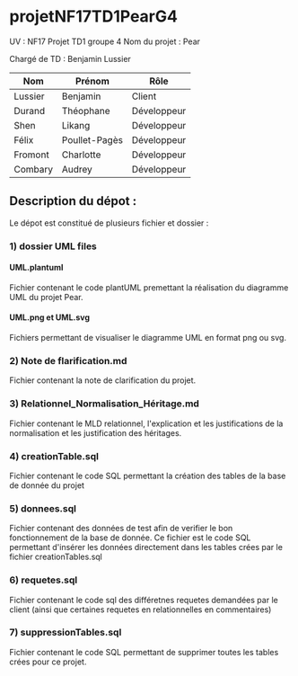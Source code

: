 # projetNF17TD1PearG4

UV : NF17
Projet TD1 groupe 4
Nom du projet : Pear

Chargé de TD : Benjamin Lussier

| Nom | Prénom | Rôle |
| ------ | ------ | ------ |
| Lussier | Benjamin | Client | 
| Durand | Théophane | Développeur|
| Shen | Likang | Développeur |
| Félix | Poullet-Pagès | Développeur | 
|Fromont | Charlotte | Développeur |
|Combary| Audrey | Développeur |

## Description du dépot :
Le dépot est constitué de plusieurs fichier et dossier :

### 1) dossier UML files

#### UML.plantuml

Fichier contenant le code plantUML premettant la réalisation du diagramme UML du projet Pear.

#### UML.png et UML.svg 

Fichiers permettant de visualiser le diagramme UML en format png ou svg.

### 2) Note de flarification.md

Fichier contenant la note de clarification du projet.

### 3) Relationnel_Normalisation_Héritage.md

Fichier contenant le MLD relationnel, l'explication et les justifications de la normalisation et les justification des héritages.

### 4) creationTable.sql

Fichier contenant le code SQL permettant la création des tables de la base de donnée du projet

### 5) donnees.sql 

Fichier contenant des données de test afin de verifier le bon fonctionnement de la base de donnée.
Ce fichier est le code SQL permettant d'insérer les données directement dans les tables crées par le fichier creationTables.sql

### 6) requetes.sql

Fichier contenant le code sql des différetnes requetes demandées par le client (ainsi que certaines requetes en relationnelles en commentaires)

### 7) suppressionTables.sql

Fichier contenant le code SQL permettant de supprimer toutes les tables crées pour ce projet.